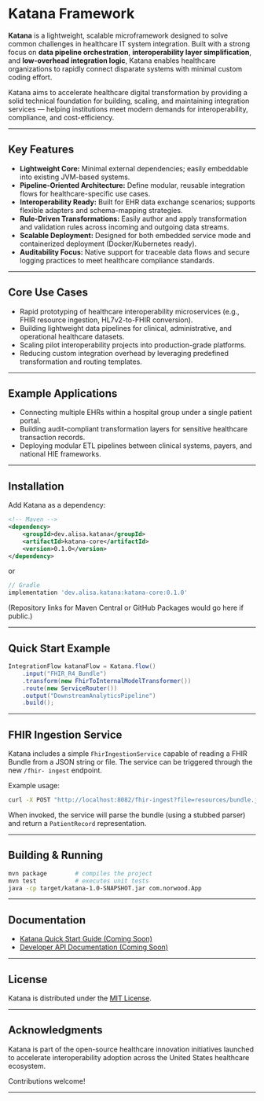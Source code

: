 # Katana Framework

**Katana** is a lightweight, scalable microframework designed to solve common challenges in healthcare IT system integration. Built with a strong focus on **data pipeline orchestration**, **interoperability layer simplification**, and **low-overhead integration logic**, Katana enables healthcare organizations to rapidly connect disparate systems with minimal custom coding effort.

Katana aims to accelerate healthcare digital transformation by providing a solid technical foundation for building, scaling, and maintaining integration services — helping institutions meet modern demands for interoperability, compliance, and cost-efficiency.

---

## Key Features

- **Lightweight Core:** Minimal external dependencies; easily embeddable into existing JVM-based systems.
- **Pipeline-Oriented Architecture:** Define modular, reusable integration flows for healthcare-specific use cases.
- **Interoperability Ready:** Built for EHR data exchange scenarios; supports flexible adapters and schema-mapping strategies.
- **Rule-Driven Transformations:** Easily author and apply transformation and validation rules across incoming and outgoing data streams.
- **Scalable Deployment:** Designed for both embedded service mode and containerized deployment (Docker/Kubernetes ready).
- **Auditability Focus:** Native support for traceable data flows and secure logging practices to meet healthcare compliance standards.

---

## Core Use Cases

- Rapid prototyping of healthcare interoperability microservices (e.g., FHIR resource ingestion, HL7v2-to-FHIR conversion).
- Building lightweight data pipelines for clinical, administrative, and operational healthcare datasets.
- Scaling pilot interoperability projects into production-grade platforms.
- Reducing custom integration overhead by leveraging predefined transformation and routing templates.

---

## Example Applications

- Connecting multiple EHRs within a hospital group under a single patient portal.
- Building audit-compliant transformation layers for sensitive healthcare transaction records.
- Deploying modular ETL pipelines between clinical systems, payers, and national HIE frameworks.

---

## Installation

Add Katana as a dependency:

```xml
<!-- Maven -->
<dependency>
    <groupId>dev.alisa.katana</groupId>
    <artifactId>katana-core</artifactId>
    <version>0.1.0</version>
</dependency>
```

or

```groovy
// Gradle
implementation 'dev.alisa.katana:katana-core:0.1.0'
```

(Repository links for Maven Central or GitHub Packages would go here if public.)

---

## Quick Start Example

```java
IntegrationFlow katanaFlow = Katana.flow()
    .input("FHIR_R4_Bundle")
    .transform(new FhirToInternalModelTransformer())
    .route(new ServiceRouter())
    .output("DownstreamAnalyticsPipeline")
    .build();
```

---

## FHIR Ingestion Service

Katana includes a simple `FhirIngestionService` capable of reading a FHIR Bundle
from a JSON string or file. The service can be triggered through the new `/fhir-
ingest` endpoint.

Example usage:

```bash
curl -X POST "http://localhost:8082/fhir-ingest?file=resources/bundle.json"
```

When invoked, the service will parse the bundle (using a stubbed parser) and
return a `PatientRecord` representation.

---

## Building & Running

```bash
mvn package        # compiles the project
mvn test           # executes unit tests
java -cp target/katana-1.0-SNAPSHOT.jar com.norwood.App
```

---

## Documentation

- [Katana Quick Start Guide (Coming Soon)]()
- [Developer API Documentation (Coming Soon)]()

---

## License

Katana is distributed under the [MIT License](LICENSE).

---

## Acknowledgments

Katana is part of the open-source healthcare innovation initiatives launched to accelerate interoperability adoption across the United States healthcare ecosystem.

Contributions welcome!

---
